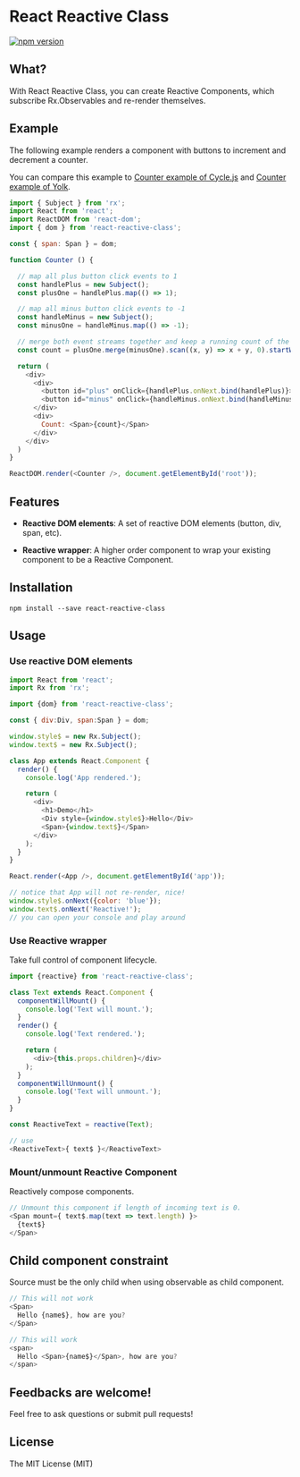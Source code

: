 # React Reactive Class

[![npm version](https://img.shields.io/npm/v/react-reactive-class.svg?style=flat-square)](https://www.npmjs.com/package/react-reactive-class)

## What?
With React Reactive Class, you can create Reactive Components, which
subscribe Rx.Observables and re-render themselves.

## Example

The following example renders a component with buttons to increment and decrement a counter.

You can compare this example to [Counter example of Cycle.js](https://github.com/cyclejs/cycle-examples/blob/master/counter/src/main.js) and [Counter example of Yolk](https://github.com/yolkjs/yolk#example).

```javascript
import { Subject } from 'rx';
import React from 'react';
import ReactDOM from 'react-dom';
import { dom } from 'react-reactive-class';

const { span: Span } = dom;

function Counter () {

  // map all plus button click events to 1
  const handlePlus = new Subject();
  const plusOne = handlePlus.map(() => 1);

  // map all minus button click events to -1
  const handleMinus = new Subject();
  const minusOne = handleMinus.map(() => -1);

  // merge both event streams together and keep a running count of the result
  const count = plusOne.merge(minusOne).scan((x, y) => x + y, 0).startWith(0);

  return (
    <div>
      <div>
        <button id="plus" onClick={handlePlus.onNext.bind(handlePlus)}>+</button>
        <button id="minus" onClick={handleMinus.onNext.bind(handleMinus)}>-</button>
      </div>
      <div>
        Count: <Span>{count}</Span>
      </div>
    </div>
  )
}

ReactDOM.render(<Counter />, document.getElementById('root'));
```

## Features

- **Reactive DOM elements**: A set of reactive DOM elements (button, div, span, etc).

- **Reactive wrapper**: A higher order component to wrap your existing component to be a Reactive Component.

## Installation
```
npm install --save react-reactive-class
```

## Usage

### Use reactive DOM elements
```javascript
import React from 'react';
import Rx from 'rx';

import {dom} from 'react-reactive-class';

const { div:Div, span:Span } = dom;

window.style$ = new Rx.Subject();
window.text$ = new Rx.Subject();

class App extends React.Component {
  render() {
    console.log('App rendered.');

    return (
      <div>
        <h1>Demo</h1>
        <Div style={window.style$}>Hello</Div>
        <Span>{window.text$}</Span>
      </div>
    );
  }
}

React.render(<App />, document.getElementById('app'));

// notice that App will not re-render, nice!
window.style$.onNext({color: 'blue'});
window.text$.onNext('Reactive!');
// you can open your console and play around
```

### Use Reactive wrapper

Take full control of component lifecycle.

```javascript
import {reactive} from 'react-reactive-class';

class Text extends React.Component {
  componentWillMount() {
    console.log('Text will mount.');
  }
  render() {
    console.log('Text rendered.');

    return (
      <div>{this.props.children}</div>
    );
  }
  componentWillUnmount() {
    console.log('Text will unmount.');
  }
}

const ReactiveText = reactive(Text);

// use
<ReactiveText>{ text$ }</ReactiveText>
```

### Mount/unmount Reactive Component

Reactively compose components.

```javascript
// Unmount this component if length of incoming text is 0.
<Span mount={ text$.map(text => text.length) }>
  {text$}
</Span>
```

## Child component constraint
Source must be the only child when using observable as child component.
```javascript
// This will not work
<Span>
  Hello {name$}, how are you?
</Span>

// This will work
<span>
  Hello <Span>{name$}</Span>, how are you?
</span>
```

## Feedbacks are welcome!
Feel free to ask questions or submit pull requests!

## License
The MIT License (MIT)
